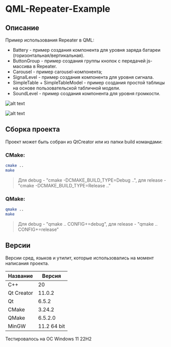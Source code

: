 # QML-Repeater-Example

## Описание

Пример использования Repeater в QML:
- Battery - пример создания компонента для уровня заряда батареи (горизонтальная/вертикальная).
- ButtonGroup - пример создания группы кнопок с передачей js-массива в Repeater.
- Carousel - пример carousel-компонента;
- SignalLevel - пример создания компонента для уровня сигнала.
- SimpleTable + SimpleTableModel - пример создания простой таблицы на основе пользовательской табличной модели.
- SoundLevel - пример создания компонента для уровня громкости.

![alt text](doc/QML-Repeater-Example-1.png)

![alt text](doc/QML-Repeater-Example-2.png)

## Сборка проекта

Проект может быть собран из QtCreator или из папки build командами:

### CMake:

```bash
cmake ..
make
```
> Для debug - "cmake -DCMAKE_BUILD_TYPE=Debug ..", для release - "cmake -DCMAKE_BUILD_TYPE=Release .."

### QMake:

```bash
qmake ..
make
```
> Для debug - "qmake .. CONFIG+=debug", для release - "qmake .. CONFIG+=release"

## Версии

Версии сред, языков и утилит, которые использовались на момент написания проекта.

| Название   | Версия               |
| -----------|----------------------|
| C++        | 20                   |
| Qt Creator | 11.0.2               |
| Qt         | 6.5.2                |
| CMake      | 3.24.2               |
| QMake      | 6.5.2.0              |
| MinGW      | 11.2 64 bit          |

Тестировалось на ОС Windows 11 22H2